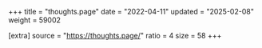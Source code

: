 +++
title = "thoughts.page"
date = "2022-04-11"
updated = "2025-02-08"
weight = 59002

[extra]
source = "https://thoughts.page/"
ratio = 4
size = 58
+++

